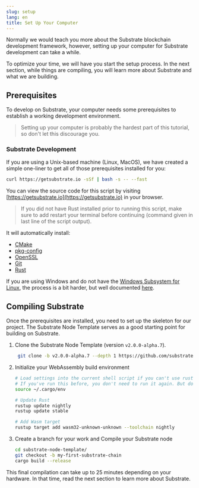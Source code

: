 ```yaml
---
slug: setup
lang: en
title: Set Up Your Computer
---
```


Normally we would teach you more about the Substrate blockchain development framework, however,
setting up your computer for Substrate development can take a while.

To optimize your time, we will have you start the setup process. In the next section, while things
are compiling, you will learn more about Substrate and what we are building.

## Prerequisites

To develop on Substrate, your computer needs some prerequisites to establish a working development
environment.

> Setting up your computer is probably the hardest part of this tutorial, so don't let this
> discourage you.

### Substrate Development

If you are using a Unix-based machine (Linux, MacOS), we have created a simple one-liner to get all
of those prerequisites installed for you:

```bash
curl https://getsubstrate.io -sSf | bash -s -- --fast
```

You can view the source code for this script by visiting
[https://getsubstrate.io](https://getsubstrate.io) in your browser.

> If you did not have Rust installed prior to running this script, make sure to add restart your
> terminal before continuing (command given in last line of the script output).

It will automatically install:

- [CMake](https://cmake.org/install/)
- [pkg-config](https://www.freedesktop.org/wiki/Software/pkg-config/)
- [OpenSSL](https://www.openssl.org/)
- [Git](https://git-scm.com/downloads)
- [Rust](https://www.rust-lang.org/tools/install)

</details>

If you are using Windows and do not have the
[Windows Subsystem for Linux](https://docs.microsoft.com/en-us/windows/wsl/install-win10), the
process is a bit harder, but well documented [here](/kb/getting-started/windows-users).

## Compiling Substrate

Once the prerequisites are installed, you need to set up the skeleton for our project. The Substrate
Node Template serves as a good starting point for building on Substrate.

1. Clone the Substrate Node Template (version `v2.0.0-alpha.7`).

   ```bash
   	git clone -b v2.0.0-alpha.7 --depth 1 https://github.com/substrate-developer-hub/substrate-node-template
   ```

2. Initialize your WebAssembly build environment

   ```bash
   # Load settings into the current shell script if you can't use rustup command
   # If you've run this before, you don't need to run it again. But doing so is harmless.
   source ~/.cargo/env

   # Update Rust
   rustup update nightly
   rustup update stable

   # Add Wasm target
   rustup target add wasm32-unknown-unknown --toolchain nightly
   ```

3. Create a branch for your work and Compile your Substrate node

   ```bash
   cd substrate-node-template/
   git checkout -b my-first-substrate-chain
   cargo build --release
   ```

This final compilation can take up to 25 minutes depending on your hardware. In that time, read the
next section to learn more about Substrate.
